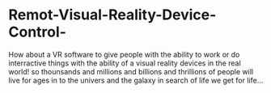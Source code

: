 # Remot-Visual-Reality-Device-Control-
How about a VR software to give people with the ability to work or do interractive things with the ability of a visual reality devices in the real world! so thounsands and millions and billions and thrillions of people will live for ages in to the univers and the galaxy in search of life we get for life...
